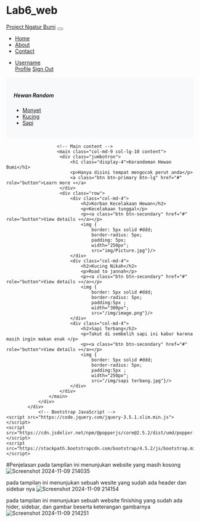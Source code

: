 # Lab6_web
<!DOCTYPE html>
<html lang="en">
<head>
    <meta charset="UTF-8">
    <meta name="viewport" content="width=device-width, initial-scale=1.0">
    <title>Bootstrap Layout</title>
    <!-- Bootstrap CSS -->
    <link href="https://stackpath.bootstrapcdn.com/bootstrap/4.5.2/css/bootstrap.min.css" rel="stylesheet">
    <style>
        /* Tambahkan CSS custom di sini */
        .sidebar {
            background-color: #f8f9fa;
            padding: 20px;
        }
        .content {
            padding: 20px;
        }
    </style>
</head>
<body>
    <!-- Navbar -->
    <nav class="navbar navbar-expand-lg navbar-dark bg-dark">
        <a class="navbar-brand" href="#">Project Ngatur Bumi</a>
        <button class="navbar-toggler" type="button" data-toggle="collapse" data-target="#navbarNav" aria-controls="navbarNav" aria-expanded="false" aria-label="Toggle navigation">
            <span class="navbar-toggler-icon"></span>
        </button>
        <div class="collapse navbar-collapse" id="navbarNav">
            <ul class="navbar-nav ml-auto">
                <li class="nav-item active">
                    <a class="nav-link" href="#">Home</a>
                </li>
                <li class="nav-item">
                    <a class="nav-link" href="#">About</a>
                </li>
                <li class="nav-item">
                    <a class="nav-link" href="#">Contact</a>
                </li>
            </ul>
            <ul class="navbar-nav">
                <li class="nav-item dropdown">
                    <a class="nav-link dropdown-toggle" href="#" id="navbarDropdown" role="button" data-toggle="dropdown" aria-haspopup="true" aria-expanded="false">
                        Username
                    </a>
                    <div class="dropdown-menu dropdown-menu-right" aria-labelledby="navbarDropdown">
                        <a class="dropdown-item" href="#">Profile</a>
                        <a class="dropdown-item" href="#">Sign Out</a>
                    </div>
                </li>
            </ul>
        </div>
    </nav>
    <div class="container-fluid">
        <div class="row">
            <!-- Sidebar -->
            <nav class="col-md-3 col-lg-2 sidebar">
                <h5>Hewan Random</h5>
                <ul class="nav flex-column">
                    <li class="nav-item"><a class="nav-link active" href="#">Monyet</a></li>
                    <li class="nav-item"><a class="nav-link" href="#">Kucing</a></li>
                    <li class="nav-item"><a class="nav-link" href="#">Sapi</a></li>
                </ul>
            </nav>

                       <!-- Main content -->
                       <main class="col-md-9 col-lg-10 content">
                        <div class="jumbotron">
                            <h1 class="display-4">Kerandoman Hewan Bumi</h1>
                            <p>Hanya disini tempat mengocok perut anda</p>
                            <a class="btn btn-primary btn-lg" href="#" role="button">Learn more »</a>
                        </div>
                        <div class="row">
                            <div class="col-md-4">
                                <h2>Korban Kecelakaan Hewan</h2>
                                <p>Kecelakaan tunggal</p>
                                <p><a class="btn btn-secondary" href="#" role="button">View details »</a></p>
                                <img {
                                    border: 5px solid #ddd;
                                    border-radius: 5px;
                                    padding: 5px;
                                    width="250px";
                                    src="img/Picture.jpg"}/>
                            </div>
                            <div class="col-md-4">
                                <h2>Kucing Nikah</h2>
                                <p>Road to jannah</p>
                                <p><a class="btn btn-secondary" href="#" role="button">View details »</a></p>
                                <img {
                                    border: 5px solid #ddd;
                                    border-radius: 5px;
                                    padding:5px ;
                                    width="300px";
                                    src="/img/image.png"}/>
                            </div>
                            <div class="col-md-4">
                                <h2>Sapi Terbang</h2>
                                <p>Takut di sembelih sapi ini kabur karena masih ingin makan enak </p>
                                <p><a class="btn btn-secondary" href="#" role="button">View details »</a></p>
                                <img {
                                    border: 5px solid #ddd;
                                    border-radius: 5px;
                                    padding:5px ;
                                    width="250px";
                                    src="/img/sapi terbang.jpg"}/>
                            </div>
                        </div>
                    </main>
                </div>
            </div>
                <!-- Bootstrap JavaScript -->
    <script src="https://code.jquery.com/jquery-3.5.1.slim.min.js"></script>
    <script src="https://cdn.jsdelivr.net/npm/@popperjs/core@2.5.2/dist/umd/popper.min.js"></script>
    <script src="https://stackpath.bootstrapcdn.com/bootstrap/4.5.2/js/bootstrap.min.js"></script>
</body>
</html> 

#Penjelasan 
pada tampilan ini menunjukan website yang masih kosong
![Screenshot 2024-11-09 214035](https://github.com/user-attachments/assets/3d73062c-2a78-4b84-82dc-f57345b21de8)

pada tampilan ini menunjukan sebuah wesite yang sudah ada header dan sidebar nya
![Screenshot 2024-11-09 214154](https://github.com/user-attachments/assets/e4d7e32e-d255-47c4-8a45-dcfb6348405d)

pada tampilan ini menunjukan sebuah website finishing yang sudah ada hider, sidebar, dan gambar beserta keterangan gambarnya
![Screenshot 2024-11-09 214251](https://github.com/user-attachments/assets/91871196-9ad9-43bf-9c80-136452c55b3a)
